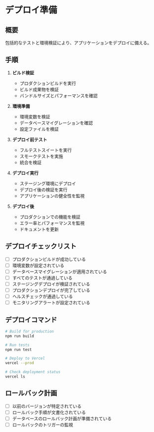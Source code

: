 # デプロイ準備

## 概要

包括的なテストと環境検証により、アプリケーションをデプロイに備える。

## 手順

1. **ビルド検証**

   - プロダクションビルドを実行
   - ビルド成果物を検証
   - バンドルサイズとパフォーマンスを確認

2. **環境準備**

   - 環境変数を検証
   - データベースマイグレーションを確認
   - 設定ファイルを検証

3. **デプロイ前テスト**

   - フルテストスイートを実行
   - スモークテストを実施
   - 統合を検証

4. **デプロイ実行**

   - ステージング環境にデプロイ
   - デプロイ後の検証を実行
   - アプリケーションの健全性を監視

5. **デプロイ後**
   - プロダクションでの機能を検証
   - エラー率とパフォーマンスを監視
   - ドキュメントを更新

## デプロイチェックリスト

- [ ] プロダクションビルドが成功している
- [ ] 環境変数が設定されている
- [ ] データベースマイグレーションが適用されている
- [ ] すべてのテストが通過している
- [ ] ステージングデプロイが検証されている
- [ ] プロダクションデプロイが完了している
- [ ] ヘルスチェックが通過している
- [ ] モニタリングアラートが設定されている

## デプロイコマンド

```bash
# Build for production
npm run build

# Run tests
npm run test

# Deploy to Vercel
vercel --prod

# Check deployment status
vercel ls
```

## ロールバック計画

- [ ] 以前のバージョンが特定されている
- [ ] ロールバック手順が文書化されている
- [ ] データベースのロールバック計画が準備されている
- [ ] ロールバックのトリガーの監視

